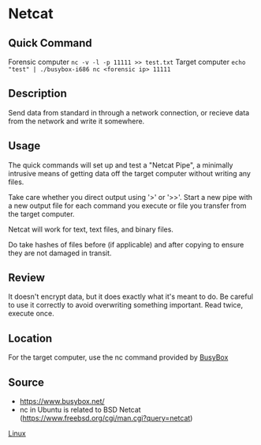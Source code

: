 # Netcat

## Quick Command
Forensic computer `nc -v -l -p 11111 >> test.txt`
Target computer `echo "test" | ./busybox-i686 nc <forensic ip> 11111`


## Description
Send data from standard in through a network connection, or recieve data from 
the network and write it somewhere.


## Usage
The quick commands will set up and test a "Netcat Pipe", a minimally intrusive 
means of getting data off the target computer without writing any files.

Take care whether you direct output using '>' or '>>'.  Start a new pipe with a 
new output file for each command you execute or file you transfer from the 
target computer.

Netcat will work for text, text files, and binary files.

Do take hashes of files before (if applicable) and after copying to ensure they 
are not damaged in transit.


## Review
It doesn't encrypt data, but it does exactly what it's meant to do.  Be careful 
to use it correctly to avoid overwriting something important.  Read twice, 
execute once.


## Location
For the target computer, use the nc command provided by [BusyBox]

[BusyBox]: busybox.md


## Source
* https://www.busybox.net/
* nc in Ubuntu is related to BSD Netcat (https://www.freebsd.org/cgi/man.cgi?query=netcat)

[Linux](linux.md)
